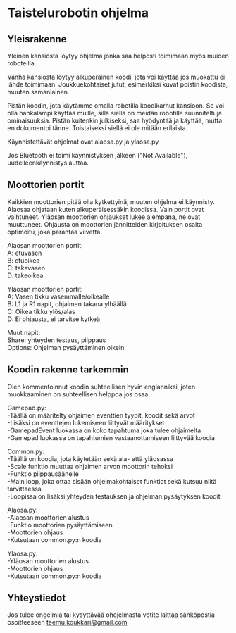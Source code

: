 # Taistelurobotin ohjelma

## Yleisrakenne

Yleinen kansiosta löytyy ohjelma jonka saa helposti toimimaan myös muiden roboteilla. 

Vanha kansiosta löytyy alkuperäinen koodi, jota voi käyttää jos muokattu ei lähde toimimaan. Joukkuekohtaiset jutut, esimerkiksi kuvat poistin koodista, muuten samanlainen.

Pistän koodin, jota käytämme omalla robotilla koodikarhut kansioon. Se voi olla hankalampi käyttää muille, sillä siellä on meidän robotille suunniteltuja ominaisuuksia. Pistän kuitenkin julkiseksi, saa hyödyntää ja käyttää, mutta en dokumentoi tänne. Toistaiseksi siellä ei ole mitään erilaista.

Käynnistettävät ohjelmat ovat alaosa.py ja ylaosa.py

Jos Bluetooth ei toimi käynnistyksen jälkeen ("Not Available"), uudelleenkäynnistys auttaa.

## Moottorien portit

Kaikkien moottorien pitää olla kytkettyinä, muuten ohjelma ei käynnisty. Alaosaa ohjataan kuten alkuperäisessäkin koodissa. Vain portit ovat vaihtuneet. Yläosan moottorien ohjaukset lukee alempana, ne ovat muuttuneet. Ohjausta on moottorien jännitteiden kirjoituksen osalta optimoitu, joka parantaa viivettä.

Alaosan moottorien portit:  
A: etuvasen  
B: etuoikea  
C: takavasen  
D: takeoikea  

Yläosan moottorien portit:  
A: Vasen tikku vasemmalle/oikealle  
B: L1 ja R1 napit, ohjaimen takana ylhäällä  
C: Oikea tikku ylös/alas  
D: Ei ohjausta, ei tarvitse kytkeä  

Muut napit:  
Share: yhteyden testaus, piippaus  
Options: Ohjelman pysäyttäminen oikein  

## Koodin rakenne tarkemmin

Olen kommentoinnut koodin suhteellisen hyvin englanniksi, joten muokkaaminen on suhteellisen helppoa jos osaa.

Gamepad.py:  
-Täällä on määritelty ohjaimen eventtien tyypit, koodit sekä arvot  
-Lisäksi on eventtejen lukemiseen liittyvät määritykset  
-GamepadEvent luokassa on koko tapahtuma joka tulee ohjaimelta  
-Gamepad luokassa on tapahtumien vastaanottamiseen liittyvää koodia  

Common.py:  
-Täällä on koodia, jota käytetään sekä ala- että yläosassa  
-Scale funktio muuttaa ohjaimen arvon moottorin tehoksi  
-Funktio piippausäänelle  
-Main loop, joka ottaa sisään ohjelmakohtaiset funktiot sekä kutsuu niitä tarvittaessa  
-Loopissa on lisäksi yhteyden testauksen ja ohjelman pysäytyksen koodit  

Alaosa.py:  
-Alaosan moottorien alustus  
-Funktio moottorien pysäyttämiseen  
-Moottorien ohjaus  
-Kutsutaan common.py:n koodia  

Ylaosa.py:  
-Yläosan moottorien alustus  
-Moottorien ohjaus  
-Kutsutaan common.py:n koodia  

## Yhteystiedot
Jos tulee ongelmia tai kysyttävää ohejelmasta votite laittaa sähköpostia osoitteeseen teemu.koukkari@gmail.com
